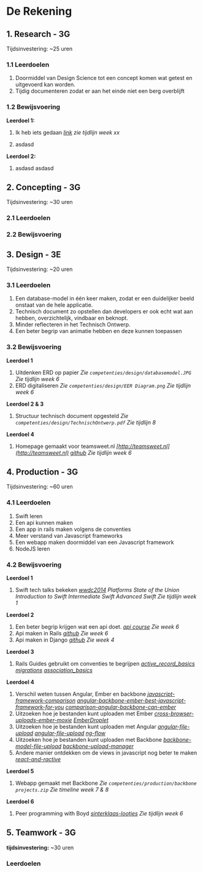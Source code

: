 # De Rekening

## 1. Research - 3G

Tijdsinvestering: ~25 uren

### 1.1 Leerdoelen

1. Doormiddel van Design Science tot een concept komen wat getest en uitgevoerd kan worden.
2. Tijdig documenteren zodat er aan het einde niet een berg overblijft

### 1.2 Bewijsvoering

**Leerdoel 1:**

1. Ik heb iets gedaan
   *[link](vimeo)*
   *zie tijdlijn week xx*

2. asdasd

**Leerdoel 2:**

1. asdasd
   asdasd


## 2. Concepting - 3G

Tijdsinvestering: ~30 uren

### 2.1 Leerdoelen

### 2.2 Bewijsvoering


## 3. Design - 3E

Tijdsinvestering: ~20 uren

### 3.1 Leerdoelen

1. Een database-model in één keer maken, zodat er een duidelijker beeld onstaat van de hele applicatie.
2. Technisch document zo opstellen dan developers er ook echt wat aan hebben, overzichtelijk, vindbaar en beknopt.
3. Minder reflecteren in het Technisch Ontwerp.
4. Een beter begrip van animatie hebben en deze kunnen toepassen

### 3.2 Bewijsvoering

**Leerdoel 1**

1. Uitdenken ERD op papier
   *Zie `competenties/design/databasemodel.JPG`*
   *Zie tijdlijn week 6*
2. ERD digitaliseren
   *Zie `competenties/design/EER Diagram.png`*
   *Zie tijdlijn week 6*

**Leerdoel 2 & 3**

1. Structuur technisch document opgesteld
   *Zie `competenties/design/TechnischOntwerp.pdf`*
   *Zie tijdlijn 8*

**Leerdoel 4**

1. Homepage gemaakt voor teamsweet.nl
   *[http://teamsweet.nl](http://teamsweet.nl)*
   *[github](https://github.com/Aspoz/teamsweet)*
   *Zie tijdlijn week 6*

## 4. Production - 3G

Tijdsinvestering: ~60 uren

### 4.1 Leerdoelen

1. Swift leren
2. Een api kunnen maken
3. Een app in rails maken volgens de conventies
4. Meer verstand van Javascript frameworks
5. Een webapp maken doormiddel van een Javascript framework
6. NodeJS leren

### 4.2 Bewijsvoering

**Leerdoel 1**

1. Swift tech talks bekeken
   *[wwdc2014](https://developer.apple.com/videos/wwdc/2014/)*
   *Platforms State of the Union*
   *Introduction to Swift*
   *Intermediate Swift*
   *Advanced Swift*
   *Zie tijdlijn week 1*

**Leerdoel 2**

1. Een beter begrip krijgen wat een api doet.
   *[api course](https://zapier.com/learn/apis/)*
   *Zie week 6*
2. Api maken in Rails
   *[github](https://github.com/Aspoz/apivoortesten)*
   *Zie week 6*
3. Api maken in Django
   *[github](https://github.com/Aspoz/django_api)*
   *Zie week 4*

**Leerdoel 3**

1. Rails Guides gebruikt om conventies te begrijpen
   *[active_record_basics](http://guides.rubyonrails.org/active_record_basics.html)*
   *[migrations](http://guides.rubyonrails.org/migrations.html)*
   *[association_basics](http://guides.rubyonrails.org/association_basics.html)*

**Leerdoel 4**

1. Verschil weten tussen Angular, Ember en backbone
   *[javascript-framework-comparison](http://www.airpair.com/js/javascript-framework-comparison)*
   *[angular-backbone-ember-best-javascript-framework-for-you](http://readwrite.com/2014/02/06/angular-backbone-ember-best-javascript-framework-for-you)*
   *[comparison-angular-backbone-can-ember](http://sporto.github.io/blog/2013/04/12/comparison-angular-backbone-can-ember/)*
2. Uitzoeken hoe je bestanden kunt uploaden met Ember
   *[cross-browser-uploads-ember-moxie](http://scribu.net/blog/cross-browser-uploads-ember-moxie.html)*
   *[EmberDroplet](https://github.com/Wildhoney/EmberDroplet)*
3. Uitzoeken hoe je bestanden kunt uploaden met Angular
   *[angular-file-upload](https://github.com/danialfarid/angular-file-upload)*
   *[angular-file-upload](https://github.com/nervgh/angular-file-upload)*
   *[ng-flow](https://github.com/flowjs/ng-flow)*
4. Uitzoeken hoe je bestanden kunt uploaden met Backbone
   *[backbone-model-file-upload](https://github.com/homeslicesolutions/backbone-model-file-upload)*
   *[backbone-upload-manager](http://sroze.github.io/backbone-upload-manager/)*
5. Andere manier ontdekken om de views in javascript nog beter te maken
  *[react-and-ractive](http://blog.ractivejs.org/posts/whats-the-difference-between-react-and-ractive/)*

**Leerdoel 5**

1. Webapp gemaakt met Backbone
   *Zie `competenties/production/backbone projects.zip`*
   *Zie timeline week 7 & 8*

**Leerdoel 6**

1. Peer programming with Boyd
   *[sinterklaas-lootjes](https://github.com/inooid/sinterklaas-lootjes)*
   *Zie tijdlijn week 6*

## 5. Teamwork - 3G

**tijdsinvestering:** ~30 uren

### Leerdoelen
